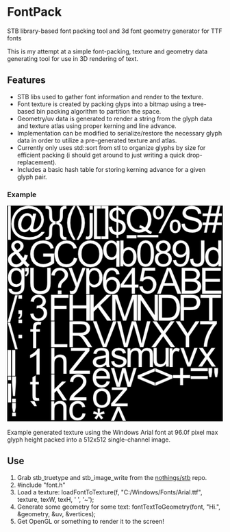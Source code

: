 # FontPack
STB library-based font packing tool and 3d font geometry generator for TTF fonts

This is my attempt at a simple font-packing, texture and geometry data generating tool for use in 3D rendering of text.

## Features
- STB libs used to gather font information and render to the texture.
- Font texture is created by packing glyps into a bitmap using a tree-based bin packing algorithm to partition the space.
- Geometry/uv data is generated to render a string from the glyph data and texture atlas using proper kerning and line advance.  
- Implementation can be modified to serialize/restore the necessary glyph data in order to utilize a pre-generated texture and atlas.
- Currently only uses std::sort from stl to organize glyphs by size for efficient packing (i should get around to just writing a quick drop-replacement).  
- Includes a basic hash table for storing kerning advance for a given glyph pair.

### Example
![Example Image](/example.png?raw=true "Example image")

 Example generated texture using the Windows Arial font at 96.0f pixel max glyph height packed into a 512x512 single-channel image.



## Use
1. Grab stb_truetype and stb_image_write from the [nothings/stb](https://github.com/nothings/stb) repo.
2. #include "font.h"
3. Load a texture: loadFontToTexture(f, "C:/Windows/Fonts/Arial.ttf", texture, texW, texH, ' ', '~');
4. Generate some geometry for some text: fontTextToGeometry(font, "Hi.", &geometry, &uv, &vertices);
5. Get OpenGL or something to render it to the screen!



